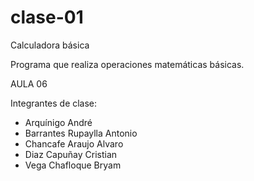 # clase-01

Calculadora básica

Programa que realiza operaciones matemáticas básicas.

AULA 06

Integrantes de clase:

- Arquínigo André
- Barrantes Rupaylla Antonio
- Chancafe Araujo Alvaro
- Diaz Capuñay Cristian
- Vega Chafloque Bryam
